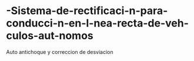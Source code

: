 # -Sistema-de-rectificaci-n-para-conducci-n-en-l-nea-recta-de-veh-culos-aut-nomos
Auto antichoque y correccion de desviacion
